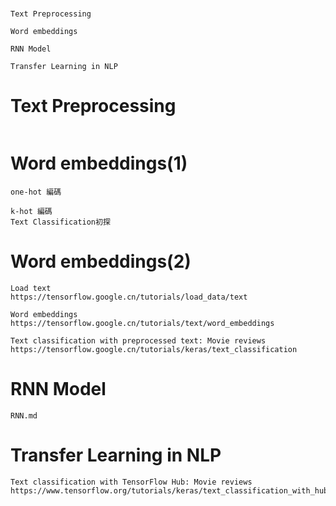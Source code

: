 #
```
Text Preprocessing

Word embeddings

RNN Model

Transfer Learning in NLP
```
# Text Preprocessing
```

```
# Word embeddings(1)
```
one-hot 編碼
```
```
k-hot 編碼
Text Classification初探
```
# Word embeddings(2)
```
Load text
https://tensorflow.google.cn/tutorials/load_data/text
```
```
Word embeddings
https://tensorflow.google.cn/tutorials/text/word_embeddings
```
```
Text classification with preprocessed text: Movie reviews
https://tensorflow.google.cn/tutorials/keras/text_classification
```
# RNN Model
```
RNN.md
```
# Transfer Learning in NLP
```
Text classification with TensorFlow Hub: Movie reviews
https://www.tensorflow.org/tutorials/keras/text_classification_with_hub
```
